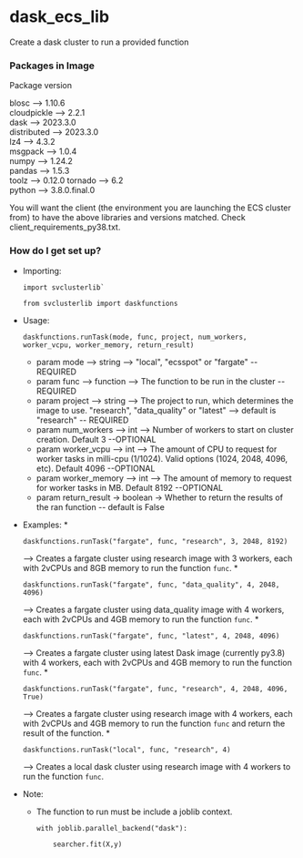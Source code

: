 # dask_ecs_lib
Create a dask cluster to run a provided function

### Packages in Image ###
 Package      version      

 blosc  -->      1.10.6          
 cloudpickle  -->  2.2.1       
 dask  -->         2023.3.0     
 distributed  -->  2023.3.0     
 lz4  -->          4.3.2          
 msgpack  -->     1.0.4          
 numpy  -->        1.24.2      
 pandas  -->       1.5.3   
 toolz  -->        0.12.0
 tornado -->      6.2       
 python  -->       3.8.0.final.0 


You will want the client (the environment you are launching the ECS cluster from) to have the above libraries and versions matched. Check client_requirements_py38.txt.

### How do I get set up? ###

* Importing:

    ```
    import svclusterlib`

    from svclusterlib import daskfunctions
    ```

* Usage:
    ```
    daskfunctions.runTask(mode, func, project, num_workers, worker_vcpu, worker_memory, return_result)
    ```
    
    * param mode --> string --> "local", "ecsspot" or "fargate" --REQUIRED
    * param func --> function --> The function to be run in the cluster -- REQUIRED
    * param project --> string --> The project to run, which determines the image to use. "research", "data_quality" or "latest" --> default is "research" -- REQUIRED 
    * param num_workers --> int --> Number of workers to start on cluster creation. Default 3 --OPTIONAL
    * param worker_vcpu --> int --> The amount of CPU to request for worker tasks in milli-cpu (1/1024). Valid options (1024, 2048, 4096, etc). Default 4096 --OPTIONAL
    * param worker_memory --> int --> The amount of memory to request for worker tasks in MB. Default 8192 --OPTIONAL
    * param return_result -> boolean -> Whether to return the results of the ran function -- default is False

* Examples:
    * 
    ```
    daskfunctions.runTask("fargate", func, "research", 3, 2048, 8192)
    ``` 
    --> Creates a fargate cluster using research image with 3 workers, each with 2vCPUs and 8GB memory to run the function `func`.
    * 
    ```
    daskfunctions.runTask("fargate", func, "data_quality", 4, 2048, 4096)
    ``` 
    --> Creates a fargate cluster using data_quality image with 4 workers, each with 2vCPUs and 4GB memory to run the function `func`.
    * 
    ```
    daskfunctions.runTask("fargate", func, "latest", 4, 2048, 4096)
    ``` 
    --> Creates a fargate cluster using latest Dask image (currently py3.8) with 4 workers, each with 2vCPUs and 4GB memory to run the function `func`.
    * 
    ```
    daskfunctions.runTask("fargate", func, "research", 4, 2048, 4096, True)
    ``` 
    --> Creates a fargate cluster using research image with 4 workers, each with 2vCPUs and 4GB memory to run the function `func` and return the result of the function.
    * 
    ```
    daskfunctions.runTask("local", func, "research", 4)
    ``` 
    --> Creates a local dask cluster using research image with 4 workers to run the function `func`.

* Note:
    * The function to run must be include a joblib context.

        ```
        with joblib.parallel_backend("dask"):

            searcher.fit(X,y)
